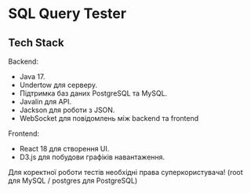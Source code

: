 # SQL Query Tester

## Tech Stack

Backend:
- Java 17.
- Undertow для серверу.
- Підтримка баз даних PostgreSQL та MySQL.
- Javalin для API.
- Jackson для роботи з JSON.
- WebSocket для повідомлень між backend та frontend

Frontend:
- React 18 для створення UI.
- D3.js для побудови графіків навантаження.

Для коректної роботи тестів необхідні права суперкористувача!
(root для MySQL / postgres для PostgreSQL)